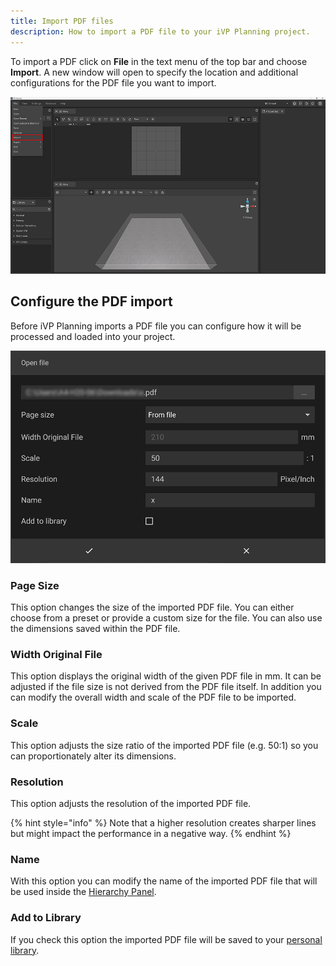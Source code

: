 ```yaml
---
title: Import PDF files
description: How to import a PDF file to your iVP Planning project.
---
```


To import a PDF click on __File__ in the text menu of the top bar and choose __Import__. A new window will open to specify the location and additional configurations for the PDF file you want to import.

![Import PDF files](../../../.gitbook/assets/planning_import.png)

## Configure the PDF import

Before iVP Planning imports a PDF file you can configure how it will be processed and loaded into your project.

![Configure the PDF import](../../../.gitbook/assets/planning_import_pdf.png)

### Page Size

This option changes the size of the imported PDF file. You can either choose from a preset or provide a custom size for the file. You can also use the dimensions saved within the PDF file.

### Width Original File

This option displays the original width of the given PDF file in mm. It can be adjusted if the file size is not derived from the PDF file itself. In addition you can modify the overall width and scale of the PDF file to be imported.

### Scale

This option adjusts the size ratio of the imported PDF file (e.g. 50:1) so you can proportionately alter its dimensions.

### Resolution
This option adjusts the resolution of the imported PDF file.

{% hint style="info" %}
Note that a higher resolution creates sharper lines but might impact the performance in a negative way.
{% endhint %}

### Name

With this option you can modify the name of the imported PDF file that will be used inside the [Hierarchy Panel](../user-interface/hierarchy-panel.md).

### Add to Library

If you check this option the imported PDF file will be saved to your [personal library](../user-interface/library-panel.md).